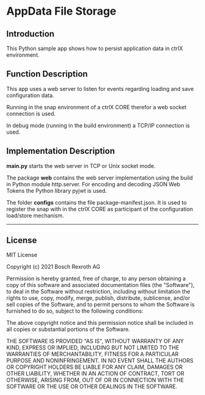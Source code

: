 # AppData File Storage

## Introduction

This Python sample app shows how to persist application data in ctrlX environment. 

## Function Description

This app uses a web server to listen for events regarding loading and save configuration data.

Running in the snap environment of a ctrlX CORE therefor a web socket connection is used.

In debug mode (running in the build environment) a TCP/IP connection is used.

## Implementation Description

__main.py__ starts the web server in TCP or Unix socket mode.

The package __web__  contains the web server implementation using the build in Python module http.server. For encoding and decoding JSON Web Tokens the Python library pyjwt is used.

The folder __configs__ contains the file package-manifest.json. It is used to register the snap with in the ctrlX CORE as participant of the configuration load/store mechanism. 

___

## License

MIT License

Copyright (c) 2021 Bosch Rexroth AG

Permission is hereby granted, free of charge, to any person obtaining a copy
of this software and associated documentation files (the "Software"), to deal
in the Software without restriction, including without limitation the rights
to use, copy, modify, merge, publish, distribute, sublicense, and/or sell
copies of the Software, and to permit persons to whom the Software is
furnished to do so, subject to the following conditions:

The above copyright notice and this permission notice shall be included in all
copies or substantial portions of the Software.

THE SOFTWARE IS PROVIDED "AS IS", WITHOUT WARRANTY OF ANY KIND, EXPRESS OR
IMPLIED, INCLUDING BUT NOT LIMITED TO THE WARRANTIES OF MERCHANTABILITY,
FITNESS FOR A PARTICULAR PURPOSE AND NONINFRINGEMENT. IN NO EVENT SHALL THE
AUTHORS OR COPYRIGHT HOLDERS BE LIABLE FOR ANY CLAIM, DAMAGES OR OTHER
LIABILITY, WHETHER IN AN ACTION OF CONTRACT, TORT OR OTHERWISE, ARISING FROM,
OUT OF OR IN CONNECTION WITH THE SOFTWARE OR THE USE OR OTHER DEALINGS IN THE
SOFTWARE.